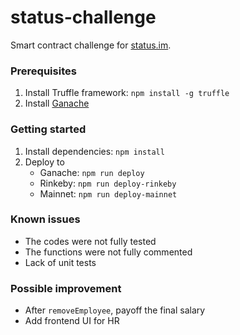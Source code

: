 # status-challenge

Smart contract challenge for [status.im](https://status.im).

### Prerequisites

1. Install Truffle framework: `npm install -g truffle`
2. Install [Ganache](http://truffleframework.com/ganache/)

### Getting started

1. Install dependencies: `npm install`
2. Deploy to
    - Ganache: `npm run deploy`
    - Rinkeby: `npm run deploy-rinkeby`
    - Mainnet: `npm run deploy-mainnet`

### Known issues

- The codes were not fully tested
- The functions were not fully commented
- Lack of unit tests

### Possible improvement

- After `removeEmployee`, payoff the final salary
- Add frontend UI for HR